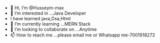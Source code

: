 - 👋 Hi, I’m @Husseym-max
- 👀 I’m interested in ...Java Developer
- I have learned java,Dsa,Html
- 🌱 I’m currently learning ...MERN Stack
- 💞️ I’m looking to collaborate on ...Anytime
- 📫 How to reach me ...please email me or Whatsapp me-7001918272

<!---
Husseym-max/Husseym-max is a ✨ special ✨ repository because its `README.md` (this file) appears on your GitHub profile.
You can click the Preview link to take a look at your changes.
--->
